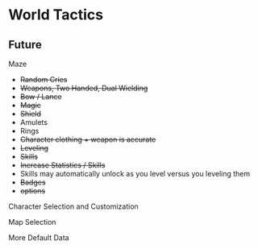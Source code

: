World Tactics
===

Future
---

Maze
- ~~Random Cries~~
- ~~Weapons, Two Handed, Dual Wielding~~
- ~~Bow / Lance~~
- ~~Magic~~
- ~~Shield~~
- Amulets
- Rings
- ~~Character clothing + weapon is accurate~~
- ~~Leveling~~
- ~~Skills~~
- ~~Increase Statistics / Skills~~
- Skills may automatically unlock as you level versus you leveling them
- ~~Badges~~
- ~~options~~

Character Selection and Customization

Map Selection

More Default Data